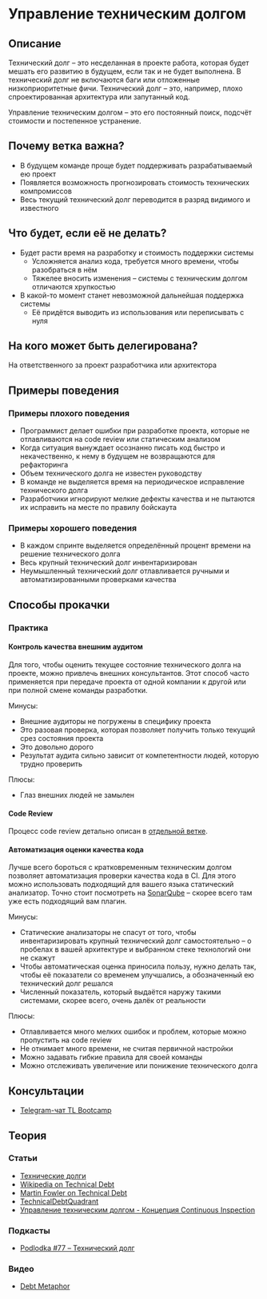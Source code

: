 # Управление техническим долгом
## Описание
Технический долг – это несделанная в проекте работа, которая будет мешать его развитию в будущем, если так и не будет выполнена. В технический долг не включаются баги или отложенные низкоприоритетные фичи. Технический долг – это, например, плохо спроектированная архитектура или запутанный код.

Управление техническим долгом – это его постоянный поиск, подсчёт стоимости и постепенное устранение.

## Почему ветка важна?
- В будущем команде проще будет поддерживать разрабатываемый ею проект
- Появляется возможность прогнозировать стоимость технических компромиссов
- Весь текущий технический долг переводится в разряд видимого и известного

## Что будет, если её не делать?
- Будет расти время на разработку и стоимость поддержки системы
  - Усложняется анализ кода, требуется много времени, чтобы разобраться в нём
  - Тяжелее вносить изменения – системы с техническим долгом отличаются хрупкостью
- В какой-то момент станет невозможной дальнейшая поддержка системы
  - Её придётся выводить из использования или переписывать с нуля

## На кого может быть делегирована?
На ответственного за проект разработчика или архитектора

## Примеры поведения
### Примеры плохого поведения
- Программист делает ошибки при разработке проекта, которые не отлавливаются на code review или статическим анализом
- Когда ситуация вынуждает осознанно писать код быстро и некачественно, к нему в будущем не возвращаются для рефакторинга
- Объем технического долга не известен руководству
- В команде не выделяется время на периодическое исправление технического долга
- Разработчики игнорируют мелкие дефекты качества и не пытаются их исправить на месте по правилу бойскаута

### Примеры хорошего поведения
- В каждом спринте выделяется определённый процент времени на решение технического долга
- Весь крупный технический долг инвентаризирован
- Неумышленный технический долг отлавливается ручными и автоматизированными проверками качества

## Способы прокачки
### Практика
#### Контроль качества внешним аудитом
Для того, чтобы оценить текущее состояние технического долга на проекте, можно привлечь внешних консультантов. Этот способ часто применяется при передаче проекта от одной компании к другой или при полной смене команды разработки.

Минусы:
- Внешние аудиторы не погружены в специфику проекта
- Это разовая проверка, которая позволяет получить только текущий срез состояния проекта
- Это довольно дорого
- Результат аудита сильно зависит от компетентности людей, которую трудно проверить

Плюсы:
- Глаз внешних людей не замылен

#### Code Review
Процесс code review детально описан в [отдельной ветке](/roles/technical-lead/product-quality/code-review.md).

#### Автоматизация оценки качества кода
Лучше всего бороться с кратковременным техническим долгом позволяет автоматизация проверки качества кода в CI. Для этого можно использовать подходящий для вашего языка статический анализатор. Точно стоит посмотреть на [SonarQube](https://www.sonarqube.org/) – скорее всего там уже есть подходящий вам плагин.

Минусы:
- Статические анализаторы не спасут от того, чтобы инвентаризировать крупный технический долг самостоятельно – о пробелах в вашей архитектуре и выбранном стеке технологий они не скажут
- Чтобы автоматическая оценка приносила пользу, нужно делать так, чтобы её показатели со временем улучшались, а обозначенный ею технический долг решался
- Численный показатель, который выдаётся наружу такими системами, скорее всего, очень далёк от реальности

Плюсы:
- Отлавливается много мелких ошибок и проблем, которые можно пропустить на code review
- Не отнимает много времени, не считая первичной настройки
- Можно задавать гибкие правила для своей команды
- Можно отслеживать увеличение или понижение технического долга

## Консультации
- [Telegram-чат TL Bootcamp](https://tlinks.run/tlbootcamp)

## Теория
### Статьи
- [Технические долги](https://blog.byndyu.ru/2008/12/blog-post.html)
- [Wikipedia on Technical Debt](https://en.wikipedia.org/wiki/Technical_debt)
- [Martin Fowler on Technical Debt](https://www.martinfowler.com/bliki/TechnicalDebt.html)
- [TechnicalDebtQuadrant](https://www.martinfowler.com/bliki/TechnicalDebtQuadrant.html)
- [Управление техническим долгом - Концепция Continuous Inspection](https://infostart.ru/public/622617/)

### Подкасты
- [Podlodka #77 – Технический долг](https://soundcloud.com/podlodka/podlodka-77-tekhnicheskiy-dolg)

### Видео
- [Debt Metaphor](https://www.youtube.com/watch?v=pqeJFYwnkjE)
